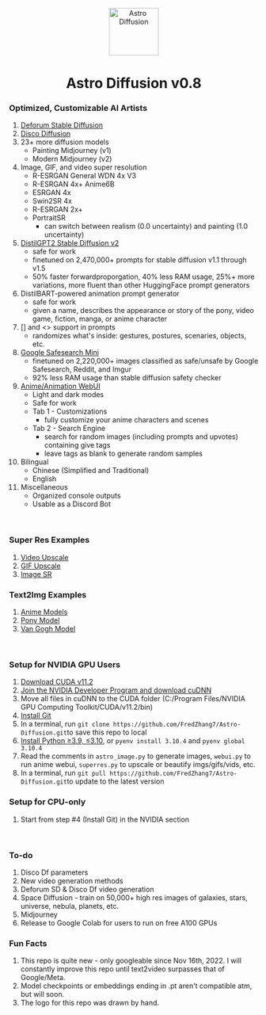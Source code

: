 <p align="center">
  <img width="100" height="96" src="https://cdn.discordapp.com/attachments/999941428052500632/1000242308177993748/vitchen2.png" alt="Astro Diffusion">
</p>
<h1 align="center">Astro Diffusion v0.8</h1>
 
 
### Optimized, Customizable AI Artists
<!-- Original Deforum SD: https://colab.research.google.com/github/deforum/stable-diffusion/blob/main/Deforum_Stable_Diffusion.ipynb -->

1. [Deforum Stable Diffusion](https://colab.research.google.com/drive/1FgiGFa6rkUMCyzxUOleusYWfp1LBr5Sh?usp=sharing)
2. [Disco Diffusion](https://colab.research.google.com/github/alembics/disco-diffusion/blob/main/Disco_Diffusion.ipynb)
3. 23+ more diffusion models
   * Painting Midjourney (v1)
   * Modern Midjourney (v2)
4. Image, GIF, and video super resolution
   * R-ESRGAN General WDN 4x V3
   * R-ESRGAN 4x+ Anime6B
   * ESRGAN 4x
   * Swin2SR 4x
   * R-ESRGAN 2x+
   * PortraitSR
      * can switch between realism (0.0 uncertainty) and painting (1.0 uncertainty)
5. [DistilGPT2 Stable Diffusion v2](https://huggingface.co/FredZhang7/distilgpt2-stable-diffusion-v2)
   * safe for work
   * finetuned on 2,470,000+ prompts for stable diffusion v1.1 through v1.5
   * 50% faster forwardproporgation, 40% less RAM usage, 25%+ more variations, more fluent than other HuggingFace prompt generators
6. DistilBART-powered animation prompt generator
   * safe for work
   * given a name, describes the appearance or story of the pony, video game, fiction, manga, or anime character
7. [] and <> support in prompts
   * randomizes what's inside: gestures, postures, scenaries, objects, etc.
8. [Google Safesearch Mini](https://huggingface.co/FredZhang7/google-safesearch-mini)
   * finetuned on 2,220,000+ images classified as safe/unsafe by Google Safesearch, Reddit, and Imgur
   * 92% less RAM usage than stable diffusion safety checker
9. [Anime/Animation WebUI](./art_examples/anime_webui_preview.md)
   * Light and dark modes
   * Safe for work
   * Tab 1 - Customizations
      * fully customize your anime characters and scenes
   * Tab 2 - Search Engine
      * search for random images (including prompts and upvotes) containing give tags
      * leave tags as blank to generate random samples
10. Bilingual
    * Chinese (Simplified and Traditional)
    * English
11. Miscellaneous
    * Organized console outputs
    * Usable as a Discord Bot


<br>

### Super Res Examples
1. [Video Upscale](https://www.youtube.com/playlist?list=PLCFlAfr2X8n1oFJMEcVTCuq3df5yPcZEf)
2. [GIF Upscale](https://imgur.com/a/IEdJiyY)
3. [Image SR](https://imgur.com/a/bfRMEBt)

### Text2Img Examples
1. [Anime Models](/art_examples/astro_anime.md)
2. [Pony Model](/art_examples/astro_pony.md)
3. [Van Gogh Model](/art_examples/astro_van_gogh.md)

<br>

### Setup for NVIDIA GPU Users
1. [Download CUDA v11.2](https://developer.nvidia.com/cuda-downloads)
2. [Join the NVIDIA Developer Program and download cuDNN](https://developer.nvidia.com/rdp/cudnn-download)
3. Move all files in cuDNN to the CUDA folder (C:/Program Files/NVIDIA GPU Computing Toolkit/CUDA/v11.2/bin)
4. [Install Git](https://git-scm.com/downloads)
5. In a terminal, run `git clone https://github.com/FredZhang7/Astro-Diffusion.git​​` to save this repo to local
6. [Install Python ≥3.9, ≤3.10](https://www.python.org/downloads/), or `pyenv install 3.10.4` and `pyenv global 3.10.4`
7. Read the comments in `astro_image.py` to generate images, `webui.py` to run anime webui, `superres.py` to upscale or beautify imgs/gifs/vids, etc.
8. In a terminal, run `git pull https://github.com/FredZhang7/Astro-Diffusion.git​​` to update to the latest version


### Setup for CPU-only
1. Start from step #4 (Install Git) in the NVIDIA section

<br>

### To-do
1. Disco Df parameters
2. New video generation methods
3. Deforum SD & Disco Df video generation
4. Space Diffusion - train on 50,000+ high res images of galaxies, stars, universe, nebula, planets, etc.
5. Midjourney
6. Release to Google Colab for users to run on free A100 GPUs


### Fun Facts
1. This repo is quite new - only googleable since Nov 16th, 2022. I will constantly improve this repo until text2video surpasses that of Google/Meta.
2. Model checkpoints or embeddings ending in .pt aren't compatible atm, but will soon.
3. The logo for this repo was drawn by hand.
